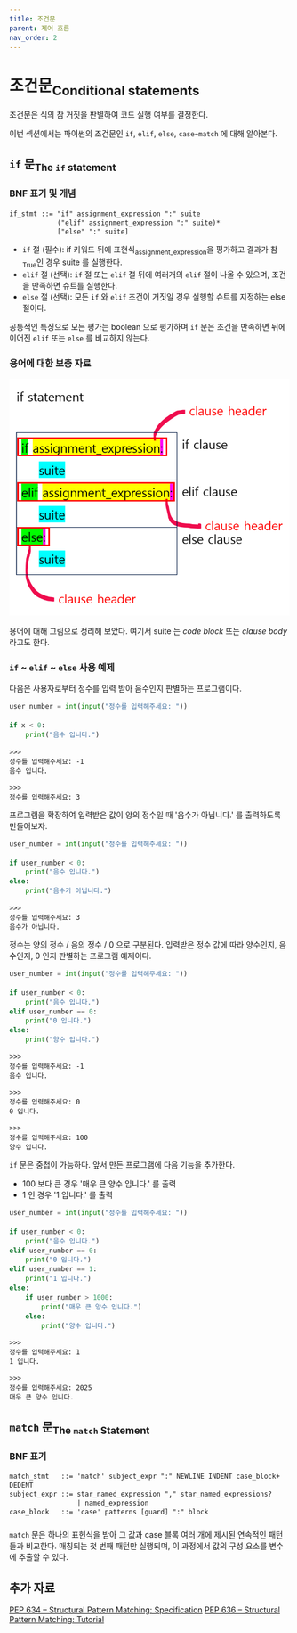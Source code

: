 ```yaml
---
title: 조건문
parent: 제어 흐름
nav_order: 2
---
```


# 조건문<sub>Conditional statements</sub>

조건문은 식의 참 거짓을 판별하여 코드 실행 여부를 결정한다.  

이번 섹션에서는 파이썬의 조건문인 `if`, `elif`, `else`, `case~match` 에 대해 알아본다. 

## `if` 문<sub>The `if` statement</sub>

### BNF 표기 및 개념
```
if_stmt ::= "if" assignment_expression ":" suite
            ("elif" assignment_expression ":" suite)*
            ["else" ":" suite]
```

* `if` 절 (필수): if 키워드 뒤에 표현식<sub>assignment_expression</sub>을 평가하고 결과가 참<sub>True</sub>인 경우 suite 를 실행한다. 
* `elif` 절 (선택): `if` 절 또는 `elif` 절 뒤에 여러개의 `elif` 절이 나올 수 있으며, 조건을 만족하면 슈트를 실행한다. 
* `else` 절 (선택): 모든 `if` 와 `elif` 조건이 거짓일 경우 실행할 슈트를 지정하는 else 절이다.

공통적인 특징으로 모든 평가는 boolean 으로 평가하며 `if` 문은 조건을 만족하면 뒤에 이어진 `elif` 또는 `else` 를 비교하지 않는다.

### 용어에 대한 보충 자료

![](조건문_001.png)

용어에 대해 그림으로 정리해 보았다. 여기서 suite 는 *code block* 또는 *clause body* 라고도 한다.

### `if` ~ `elif` ~ `else` 사용 예제

다음은 사용자로부터 정수를 입력 받아 음수인지 판별하는 프로그램이다.

```python
user_number = int(input("정수를 입력해주세요: "))

if x < 0:
    print("음수 입니다.")
```
```
>>>
정수를 입력해주세요: -1
음수 입니다.
```
```
>>>
정수를 입력해주세요: 3

```

프로그램을 확장하여 입력받은 값이 양의 정수일 때 '음수가 아닙니다.' 를 출력하도록 만들어보자.

```python
user_number = int(input("정수를 입력해주세요: "))

if user_number < 0:
    print("음수 입니다.")
else:
    print("음수가 아닙니다.")
```
```
>>>
정수를 입력해주세요: 3
음수가 아닙니다.
```

정수는 양의 정수 / 음의 정수 / 0 으로 구분된다. 입력받은 정수 값에 따라 양수인지, 음수인지, 0 인지 판별하는 프로그램 예제이다.

```python
user_number = int(input("정수를 입력해주세요: "))

if user_number < 0:
    print("음수 입니다.")
elif user_number == 0:
    print("0 입니다.")
else:
    print("양수 입니다.")
```
```
>>>
정수를 입력해주세요: -1
음수 입니다.
```
```
>>>
정수를 입력해주세요: 0
0 입니다.
```
```
>>>
정수를 입력해주세요: 100
양수 입니다.
```

`if` 문은 중첩이 가능하다. 앞서 만든 프로그램에 다음 기능을 추가한다.

* 100 보다 큰 경우 '매우 큰 양수 입니다.' 를 출력
* 1 인 경우 '1 입니다.' 를 출력

```python
user_number = int(input("정수를 입력해주세요: "))

if user_number < 0:
    print("음수 입니다.")
elif user_number == 0:
    print("0 입니다.")
elif user_number == 1:
    print("1 입니다.")
else:
    if user_number > 1000:
        print("매우 큰 양수 입니다.")
    else:
        print("양수 입니다.")
```
```
>>>
정수를 입력해주세요: 1
1 입니다.
```
```
>>>
정수를 입력해주세요: 2025
매우 큰 양수 입니다.
```

## `match` 문<sub>The `match` Statement</sub>

### BNF 표기

```
match_stmt   ::= 'match' subject_expr ":" NEWLINE INDENT case_block+ DEDENT
subject_expr ::= star_named_expression "," star_named_expressions?
                 | named_expression
case_block   ::= 'case' patterns [guard] ":" block
```

### 

`match` 문은 하나의 표현식을 받아 그 값과 case 블록 여러 개에 제시된 연속적인 패턴들과 비교한다.
매칭되는 첫 번째 패턴만 실행되며, 이 과정에서 값의 구성 요소를 변수에 추출할 수 있다.



## 추가 자료
[PEP 634 – Structural Pattern Matching: Specification](https://peps.python.org/pep-0634/)
[PEP 636 – Structural Pattern Matching: Tutorial](https://peps.python.org/pep-0636/)